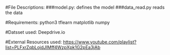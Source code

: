 #File Descriptions:
###model.py:
defines the model
###data_read.py
reads the data

#Requirements:
python3
tflearn
matplotlib
numpy

#Datsset used:
Deepdrive.io

#External Resources used:
https://www.youtube.com/playlist?list=PLFxrZqbLojdJIMff4WzpXpk1G2pEa3jAb
